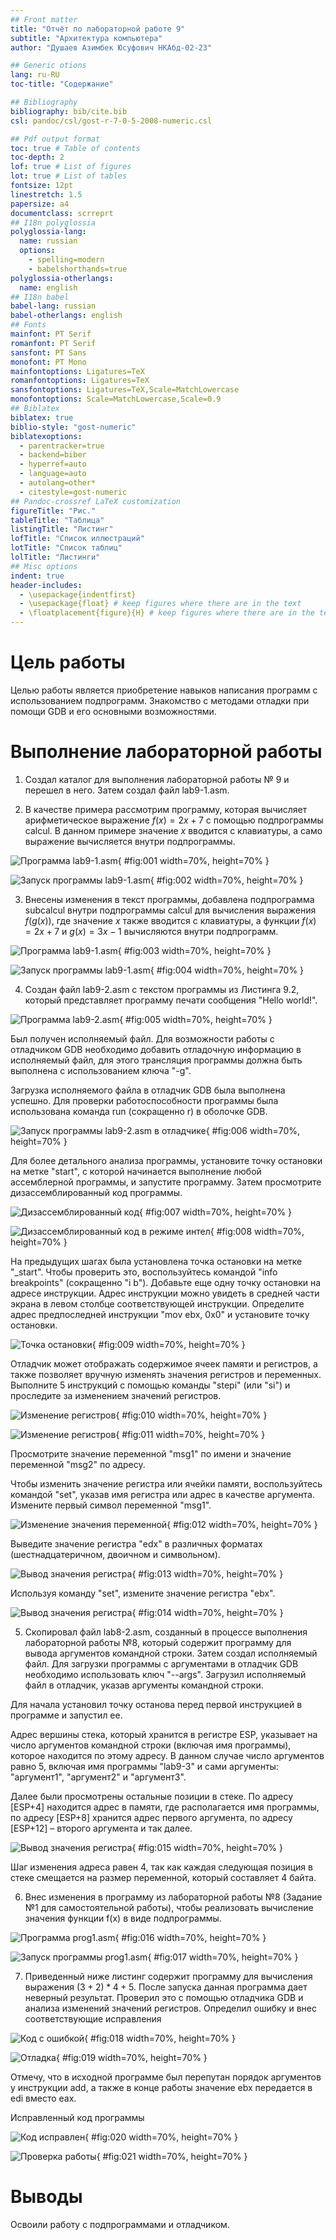 ```yaml
---
## Front matter
title: "Отчёт по лабораторной работе 9"
subtitle: "Архитектура компьютера"
author: "Душаев Азимбек Юсуфович НКАбд-02-23"

## Generic otions
lang: ru-RU
toc-title: "Содержание"

## Bibliography
bibliography: bib/cite.bib
csl: pandoc/csl/gost-r-7-0-5-2008-numeric.csl

## Pdf output format
toc: true # Table of contents
toc-depth: 2
lof: true # List of figures
lot: true # List of tables
fontsize: 12pt
linestretch: 1.5
papersize: a4
documentclass: scrreprt
## I18n polyglossia
polyglossia-lang:
  name: russian
  options:
	- spelling=modern
	- babelshorthands=true
polyglossia-otherlangs:
  name: english
## I18n babel
babel-lang: russian
babel-otherlangs: english
## Fonts
mainfont: PT Serif
romanfont: PT Serif
sansfont: PT Sans
monofont: PT Mono
mainfontoptions: Ligatures=TeX
romanfontoptions: Ligatures=TeX
sansfontoptions: Ligatures=TeX,Scale=MatchLowercase
monofontoptions: Scale=MatchLowercase,Scale=0.9
## Biblatex
biblatex: true
biblio-style: "gost-numeric"
biblatexoptions:
  - parentracker=true
  - backend=biber
  - hyperref=auto
  - language=auto
  - autolang=other*
  - citestyle=gost-numeric
## Pandoc-crossref LaTeX customization
figureTitle: "Рис."
tableTitle: "Таблица"
listingTitle: "Листинг"
lofTitle: "Список иллюстраций"
lotTitle: "Список таблиц"
lolTitle: "Листинги"
## Misc options
indent: true
header-includes:
  - \usepackage{indentfirst}
  - \usepackage{float} # keep figures where there are in the text
  - \floatplacement{figure}{H} # keep figures where there are in the text
---
```


# Цель работы

Целью работы является приобретение навыков написания программ с использованием подпрограмм.
Знакомство с методами отладки при помощи GDB и его основными возможностями.

# Выполнение лабораторной работы

1. Создал каталог для выполнения лабораторной работы № 9 и перешел в него. 
Затем создал файл lab9-1.asm.

2.  В качестве примера рассмотрим программу, которая вычисляет 
арифметическое выражение $f(x) = 2x+7$ с помощью подпрограммы calcul. 
В данном примере значение $x$ вводится с клавиатуры, а само выражение 
вычисляется внутри подпрограммы.

![Программа lab9-1.asm](image/01.png){ #fig:001 width=70%, height=70% }

![Запуск программы lab9-1.asm](image/02.png){ #fig:002 width=70%, height=70% }

3. Внесены изменения в текст программы, добавлена подпрограмма subcalcul 
внутри подпрограммы calcul для вычисления выражения $f(g(x))$, где значение 
$x$ также вводится с клавиатуры, а функции $f(x) = 2x + 7$ и $g(x) = 3x − 1$ 
вычисляются внутри подпрограмм.

![Программа lab9-1.asm](image/03.png){ #fig:003 width=70%, height=70% }

![Запуск программы lab9-1.asm](image/04.png){ #fig:004 width=70%, height=70% }

4. Создан файл lab9-2.asm с текстом программы из Листинга 9.2, который представляет программу печати сообщения "Hello world!".

![Программа lab9-2.asm](image/05.png){ #fig:005 width=70%, height=70% }

Был получен исполняемый файл. Для возможности работы с отладчиком GDB необходимо
 добавить отладочную информацию в исполняемый файл, для этого трансляция 
 программы должна быть выполнена с использованием ключа "-g".

Загрузка исполняемого файла в отладчик GDB была выполнена успешно. 
Для проверки работоспособности программы была использована команда run 
(сокращенно r) в оболочке GDB.

![Запуск программы lab9-2.asm в отладчике](image/06.png){ #fig:006 width=70%, height=70% }

Для более детального анализа программы, установите точку остановки на метке "start", с которой начинается выполнение любой ассемблерной программы, и запустите программу. Затем просмотрите дизассемблированный код программы.

![Дизассемблированный код](image/07.png){ #fig:007 width=70%, height=70% }

![Дизассемблированный код в режиме интел](image/08.png){ #fig:008 width=70%, height=70% }

На предыдущих шагах была установлена точка остановки на метке "_start". 
Чтобы проверить это, воспользуйтесь командой "info breakpoints" 
(сокращенно "i b"). Добавьте еще одну точку остановки на адресе инструкции.
 Адрес инструкции можно увидеть в средней части экрана в левом столбце 
 соответствующей инструкции. Определите адрес предпоследней инструкции 
 "mov ebx, 0x0" и установите точку остановки.

![Точка остановки](image/09.png){ #fig:009 width=70%, height=70% }

Отладчик может отображать содержимое ячеек памяти и регистров, а также позволяет вручную изменять значения регистров и переменных. Выполните 5 инструкций с помощью команды 
"stepi" (или "si") и проследите за изменением значений регистров.

![Изменение регистров](image/10.png){ #fig:010 width=70%, height=70% }

![Изменение регистров](image/11.png){ #fig:011 width=70%, height=70% }

Просмотрите значение переменной "msg1" по имени и значение переменной "msg2" по адресу.

Чтобы изменить значение регистра или ячейки памяти, воспользуйтесь командой 
"set", указав имя регистра или адрес в качестве аргумента. 
Измените первый символ переменной "msg1".

![Изменение значения переменной](image/12.png){ #fig:012 width=70%, height=70% }

Выведите значение регистра "edx" в различных форматах (шестнадцатеричном, двоичном и символьном).

![Вывод значения регистра](image/13.png){ #fig:013 width=70%, height=70% }

Используя команду "set", измените значение регистра "ebx".

![Вывод значения регистра](image/14.png){ #fig:014 width=70%, height=70% }

5.  Скопировал файл lab8-2.asm, созданный в процессе выполнения лабораторной 
работы №8, который содержит программу для вывода аргументов командной строки. 
Затем создал исполняемый файл. Для загрузки программы с аргументами в отладчик 
GDB необходимо использовать ключ "--args". Загрузил исполняемый файл в отладчик, 
указав аргументы командной строки.

Для начала установил точку останова перед первой инструкцией в программе и запустил ее.

Адрес вершины стека, который хранится в регистре ESP, указывает на число 
аргументов командной строки (включая имя программы), которое находится по 
этому адресу. В данном случае число аргументов равно 5, включая имя программы 
"lab9-3" и сами аргументы: "аргумент1", "аргумент2" и "аргумент3".

Далее были просмотрены остальные позиции в стеке. По адресу [ESP+4] находится 
адрес в памяти, где располагается имя программы, по адресу [ESP+8] 
хранится адрес первого аргумента, по адресу [ESP+12] – второго аргумента 
и так далее.

![Вывод значения регистра](image/15.png){ #fig:015 width=70%, height=70% }

Шаг изменения адреса равен 4, так как каждая следующая позиция в стеке смещается на размер переменной, который составляет 4 байта.

6. Внес изменения в программу из лабораторной работы №8 (Задание №1 для самостоятельной работы), чтобы реализовать вычисление значения функции f(x) в виде подпрограммы.

![Программа prog1.asm](image/16.png){ #fig:016 width=70%, height=70% }

![Запуск программы prog1.asm](image/17.png){ #fig:017 width=70%, height=70% }

7. Приведенный ниже листинг содержит программу для вычисления выражения 
$(3+2)*4+5$. 
После запуска данная программа дает неверный результат. 
Проверил это с помощью отладчика GDB и анализа изменений значений регистров. 
Определил ошибку и внес соответствующие исправления

![Код с ошибкой](image/18.png){ #fig:018 width=70%, height=70% }

![Отладка](image/19.png){ #fig:019 width=70%, height=70% }

Отмечу, что в исходной программе был перепутан порядок аргументов у инструкции add, а также в конце работы значение ebx передается в edi вместо eax.

Исправленный код программы

![Код исправлен](image/20.png){ #fig:020 width=70%, height=70% }

![Проверка работы](image/21.png){ #fig:021 width=70%, height=70% }

# Выводы

Освоили работy с подпрограммами и отладчиком.